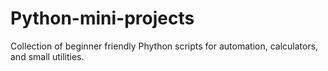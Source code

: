 # Python-mini-projects
Collection of beginner friendly Phython scripts for automation, calculators, and small utilities.
